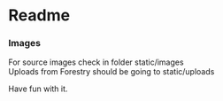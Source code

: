 # Readme
### Images
For source images check in folder static/images\
Uploads from Forestry should be going to static/uploads

Have fun with it.
